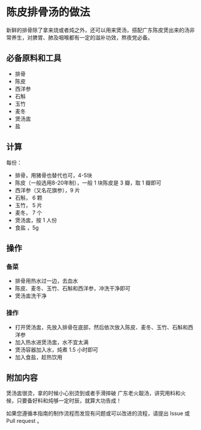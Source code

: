 # 陈皮排骨汤的做法

新鲜的排骨除了拿来烧或者炖之外，还可以用来煲汤，搭配广东陈皮煲出来的汤非常养生，对脾胃、肺及咽喉都有一定的滋补功效，熬夜党必备。

## 必备原料和工具

* 排骨
* 陈皮
* 西洋参
* 石斛
* 玉竹
* 麦冬
* 煲汤盅
* 盐

## 计算

每份：

* 排骨，用猪骨也替代也可，4-5块
* 陈皮（一般选用8-20年制），一般 1 块陈皮是 3 瓣，取 1 瓣即可
* 西洋参（又名花旗参），9 片
* 石斛， 6 颗
* 玉竹， 5 片
* 麦冬， 7 个
* 煲汤盅，按 1 人份
* 食盐 ，5g

## 操作

### 备菜

* 排骨用热水过一边，去血水
* 陈皮、麦冬、玉竹、石斛和西洋参，冲洗干净即可
* 煲汤盅洗干净

### 操作

* 打开煲汤盅，先放入排骨在底部，然后依次放入陈皮、麦冬、玉竹、石斛和西洋参
* 加入热水进煲汤盅，水不宜太满
* 煲汤容器加入水，炖煮 1.5 小时即可
* 加入食盐，趁热饮用

## 附加内容

煲汤盅很烫，拿的时候小心别烫到或者手滑摔破
广东老火靓汤，讲究用料和火候，只要备好料和炖够一定时辰，就算大功告成！

如果您遵循本指南的制作流程而发现有问题或可以改进的流程，请提出 Issue 或 Pull request 。
